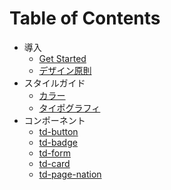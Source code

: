 # Table of Contents

* 導入
  * [Get Started](introduction/what-is-this.md)
  * [デザイン原則](introduction/principle.md)
* スタイルガイド
  * [カラー](styleguide/colors.md)
  * [タイポグラフィ](styleguide/typography.md)
* コンポーネント
  * [td-button](components/button.md)
  * [td-badge](components/badge.md)
  * [td-form](components/form.md)
  * [td-card](components/card.md)
  * [td-page-nation](components/page-nation.md)
